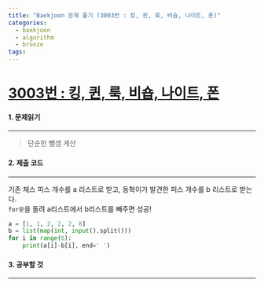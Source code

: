 ```yaml
---
title: "Baekjoon 문제 풀기 (3003번 : 킹, 퀸, 룩, 비숍, 나이트, 폰)"
categories:
  - baekjoon
  - algorithm
  - bronze
tags:
---
```



# [3003번 : 킹, 퀸, 룩, 비숍, 나이트, 폰](https://www.acmicpc.net/problem/3003)

#### 1. 문제읽기
---

> 단순한 뺄셈 계산  

#### 2. 제출 코드 
---

기존 체스 피스 개수를 a 리스트로 받고, 동혁이가 발견한 피스 개수를 b 리스트로 받는다.  
`for문`을 돌려 a리스트에서 b리스트를 빼주면 성공!    

```python
a = [1, 1, 2, 2, 2, 8]
b = list(map(int, input().split()))
for i in range(6):
    print(a[i]-b[i], end=' ')
```

#### 3. 공부할 것
---



